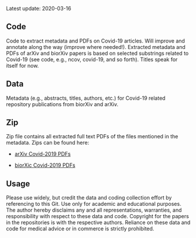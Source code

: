 Latest update: 2020-03-16

Code
----

Code to extract metadata and PDFs on Covid-19 articles. Will improve and
annotate along the way (improve where needed!). Extracted metadata and
PDFs of arXiv and biorXiv papers is based on selected substrings related
to Covid-19 (see code, e.g., ncov, covid-19, and so forth). Titles speak
for itself for now.

Data
----

Metadata (e.g., abstracts, titles, authors, etc.) for Covid-19 related
repository publications from biorXiv and arXiv.

Zip
---

Zip file contains all extracted full text PDFs of the files mentioned in
the metadata. Zips can be found here:

-   [arXiv Covid-2019
    PDFs](https://stanford.box.com/v/arxiv-covid-19-20200316)

-   [biorXic Covid-2019
    PDFs](https://stanford.box.com/v/biorxiv-covid-19-20200316)

Usage
-----

Please use widely, but credit the data and coding collection effort by
referencing to this Git. Use only for academic and educational purposes.
The author hereby disclaims any and all representations, warranties, and
responsibility with respect to these data and code. Copyright for the
papers in the repositories is with the respective authors. Reliance on
these data and code for medical advice or in commerce is strictly
prohibited.
